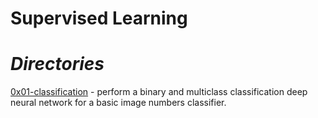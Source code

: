# Supervised Learning

# *Directories*

[0x01-classification](0x01-classification) - perform a binary and multiclass classification deep neural network for a basic image numbers classifier.
